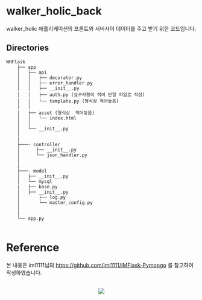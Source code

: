 

# walker_holic_back
walker_holic 애플리케이션의 프론트와 서버사이 데이터를 주고 받기 위한 코드입니다.

## Directories
```
WHFlask
	├── app
	│   ├── api
	│   │   ├── decorator.py
	│   │   ├── error_handler.py
	│   │   ├── __init__.py
	│   │	├── auth.py (요구사항이 적어 단일 파일로 작성)
	│   │	└── template.py (형식상 적어놓음)
	│   │   
	│   ├── asset (형식상  적어놓음) 
	│   │   └── index.html   
	│   │   
	│   └── __init__.py
	│   
	|
	├───- controller   
	│      ├── __init__.py
	│      └── json_handler.py	   
	│
	|
	├───- model
	│   ├── __init__.py
	│   └── mysql
	|	├── base.py
	│	├── __init__.py 
	│   	├── log.py
	│   	└── master_config.py
	│
	|
	└── app.py
	
```
# Reference



본 내용은 iml1111님의 https://github.com/iml1111/IMFlask-Pymongo 를 참고하여 작성하였습니다.
<br></br>
<p align = "center"><a href="https://github.com/iml1111/IMFlask-Pymongo"><img src="http://img.shields.io/badge/iml1111-655ced?style=for-the-badge&color=informational" style="height : auto; margin-left : 10px; margin-right : 10px;"/></a> </p>
